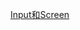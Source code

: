 [Input和Screen](file:///D:/Obsidian%20Unity/Unity/Unity%E5%9B%9B%E9%83%A8%E6%9B%B2/Assets/Scripts/Unity%E5%85%A5%E9%97%A8/Lesson11_%E9%87%8D%E8%A6%81%E7%BB%84%E4%BB%B6%E5%92%8CApi/Lesson14_Input%E5%92%8CScreen.cs)